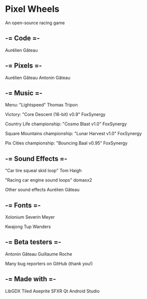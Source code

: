 # Pixel Wheels

An open-source racing game

## -= Code =-

Aurélien Gâteau

## -= Pixels =-

Aurélien Gâteau
Antonin Gâteau

## -= Music =-

Menu:
"Lightspeed"
Thomas Tripon

Victory:
"Core Descent (16-bit) v0.9"
FoxSynergy

Country Life championship:
"Cosmo Blast v1.0"
FoxSynergy

Square Mountains championship:
"Lunar Harvest v1.0"
FoxSynergy

Pix Cities championship:
"Bouncing Baal v0.95"
FoxSynergy

## -= Sound Effects =-

"Car tire squeal skid loop"
Tom Haigh

"Racing car engine sound loops"
domasx2

Other sound effects
Aurélien Gâteau

## -= Fonts =-

Xolonium
Severin Meyer

Kwajong
Tup Wanders

## -= Beta testers =-

Antonin Gâteau
Guillaume Roche

Many bug reporters
on GitHub (thank you!)

## -= Made with =-

LibGDX
Tiled
Aseprite
SFXR Qt
Android Studio
